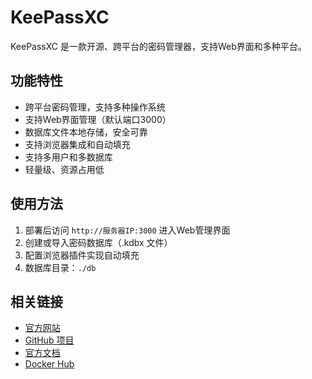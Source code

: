 # KeePassXC

KeePassXC 是一款开源、跨平台的密码管理器，支持Web界面和多种平台。

## 功能特性

- 跨平台密码管理，支持多种操作系统
- 支持Web界面管理（默认端口3000）
- 数据库文件本地存储，安全可靠
- 支持浏览器集成和自动填充
- 支持多用户和多数据库
- 轻量级、资源占用低

## 使用方法

1. 部署后访问 `http://服务器IP:3000` 进入Web管理界面
2. 创建或导入密码数据库（.kdbx 文件）
3. 配置浏览器插件实现自动填充
4. 数据库目录：`./db`

## 相关链接

- [官方网站](https://keepassxc.org/)
- [GitHub 项目](https://github.com/keepassxreboot/keepassxc)
- [官方文档](https://keepassxc.org/docs/)
- [Docker Hub](https://hub.docker.com/r/linuxserver/keepassxc) 